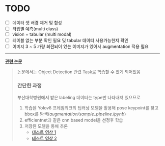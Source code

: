 # TODO
- [ ] 데이터 셋 배경 제거 및 합성
- [ ] 타입별 예측(multi class)
- [ ] vision + tabular (multi modal)
- [ ] 레이블 없는 부분 확인 필요 및 tabular 데이터 사용가능한지 확인
- [ ] 이미지 3 ~ 5 가량 회전되어 있는 이미지가 있어서 augmentation 적용 필요

---

**[관련 논문](https://www.nature.com/articles/s42003-019-0635)**
> 논문에서는 Object Detection 관련 Task로 학습할 수 있게 되어있음
> ### 간단한 과정
> 부산대학병원에서 받은 labeling 데이터는 type만 나타내져 있으므로
> 
> 1. 학습된 Yolov8 프레임워크의 딥러닝 모델을 활용해 pose keypoint를 찾고 bbox를 탐색(_augmentation/sample_pipeline.ipynb_)
> 2. efficientnet과 같은 cnn based model을 선정후 학습
> 3. 저장된 모델을 통해 추론
>    - [테스트 영상 1](https://drive.google.com/file/d/1WDoIKtjJyNNEP80vvJB8RZYELtwyms_q/view?usp=sharing)
>    - [테스트 영상 2](https://drive.google.com/file/d/1-uthREs-MrpOqvWeWYueTpI6j1rHnPxW/view?usp=sharing)
